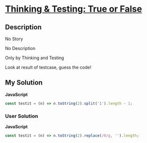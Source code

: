 # [Thinking & Testing: True or False](https://www.codewars.com/kata/56d931ecc443d475d5000003)

## Description

No Story

No Description

Only by Thinking and Testing

Look at result of testcase, guess the code!

## My Solution

**JavaScript**

```js
const testit = (n) => n.toString(2).split('1').length - 1;
```

### User Solution

**JavaScript**

```js
const testit = (n) => n.toString(2).replace(/0/g, '').length;
```
